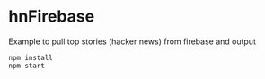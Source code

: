 # hnFirebase
Example to pull top stories (hacker news) from firebase and output

    npm install
    npm start
